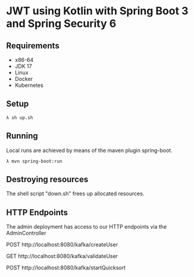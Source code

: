 # JWT using Kotlin with Spring Boot 3 and Spring Security 6


## Requirements

* x86-64
* JDK 17
* Linux
* Docker
* Kubernetes


## Setup

```
λ sh up.sh  
```


## Running

Local runs are achieved by means of the maven plugin spring-boot.
```
λ mvn spring-boot:run
```

## Destroying resources

The shell script "down.sh" frees up allocated resources.


## HTTP Endpoints

The admin deployment has access to our HTTP endpoints via the AdminController

POST http://localhost:8080/kafka/createUser

GET http://localhost:8080/kafka/validateUser

POST http://localhost:8080/kafka/startQuicksort

